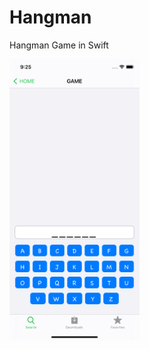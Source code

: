 # Hangman
Hangman Game in Swift

<img src="screenshots/Simulator%20Screen%20Shot%20-%20iPhone%2011%20-%202020-12-23%20at%2021.25.20.png" height="450">
